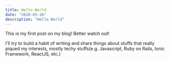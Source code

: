 ```yaml
---
title: Hello World
date: "2020-03-26"
description: "Hello World"
---
```


This is my first post on my blog! Better watch out!

I'll try to build a habit of writing and share things about stuffs that really piqued my interests, mostly techy stuffs(e.g. Javascript, Ruby on Rails, Ionic Framework, ReactJS, etc.)
